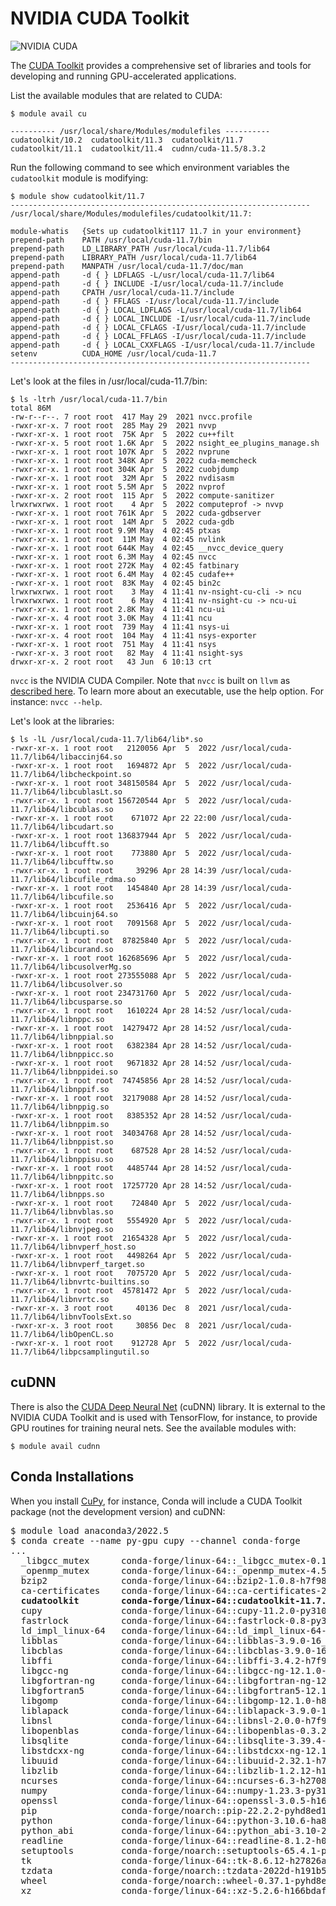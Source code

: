 # NVIDIA CUDA Toolkit

![NVIDIA CUDA](https://upload.wikimedia.org/wikipedia/en/b/b9/Nvidia_CUDA_Logo.jpg)

The [CUDA Toolkit](https://developer.nvidia.com/cuda-toolkit) provides a comprehensive set of libraries and tools for developing and running GPU-accelerated applications.

List the available modules that are related to CUDA:

```
$ module avail cu

---------- /usr/local/share/Modules/modulefiles ----------
cudatoolkit/10.2  cudatoolkit/11.3  cudatoolkit/11.7       
cudatoolkit/11.1  cudatoolkit/11.4  cudnn/cuda-11.5/8.3.2
```

Run the following command to see which environment variables the `cudatoolkit` module is modifying:

```
$ module show cudatoolkit/11.7
-------------------------------------------------------------------
/usr/local/share/Modules/modulefiles/cudatoolkit/11.7:

module-whatis   {Sets up cudatoolkit117 11.7 in your environment}
prepend-path    PATH /usr/local/cuda-11.7/bin
prepend-path    LD_LIBRARY_PATH /usr/local/cuda-11.7/lib64
prepend-path    LIBRARY_PATH /usr/local/cuda-11.7/lib64
prepend-path    MANPATH /usr/local/cuda-11.7/doc/man
append-path     -d { } LDFLAGS -L/usr/local/cuda-11.7/lib64
append-path     -d { } INCLUDE -I/usr/local/cuda-11.7/include
append-path     CPATH /usr/local/cuda-11.7/include
append-path     -d { } FFLAGS -I/usr/local/cuda-11.7/include
append-path     -d { } LOCAL_LDFLAGS -L/usr/local/cuda-11.7/lib64
append-path     -d { } LOCAL_INCLUDE -I/usr/local/cuda-11.7/include
append-path     -d { } LOCAL_CFLAGS -I/usr/local/cuda-11.7/include
append-path     -d { } LOCAL_FFLAGS -I/usr/local/cuda-11.7/include
append-path     -d { } LOCAL_CXXFLAGS -I/usr/local/cuda-11.7/include
setenv          CUDA_HOME /usr/local/cuda-11.7
-------------------------------------------------------------------
```

Let's look at the files in /usr/local/cuda-11.7/bin:

```
$ ls -ltrh /usr/local/cuda-11.7/bin
total 86M
-rw-r--r--. 7 root root  417 May 29  2021 nvcc.profile
-rwxr-xr-x. 7 root root  285 May 29  2021 nvvp
-rwxr-xr-x. 1 root root  75K Apr  5  2022 cu++filt
-rwxr-xr-x. 5 root root 1.6K Apr  5  2022 nsight_ee_plugins_manage.sh
-rwxr-xr-x. 1 root root 107K Apr  5  2022 nvprune
-rwxr-xr-x. 1 root root 348K Apr  5  2022 cuda-memcheck
-rwxr-xr-x. 1 root root 304K Apr  5  2022 cuobjdump
-rwxr-xr-x. 1 root root  32M Apr  5  2022 nvdisasm
-rwxr-xr-x. 1 root root 5.5M Apr  5  2022 nvprof
-rwxr-xr-x. 2 root root  115 Apr  5  2022 compute-sanitizer
lrwxrwxrwx. 1 root root    4 Apr  5  2022 computeprof -> nvvp
-rwxr-xr-x. 1 root root 761K Apr  5  2022 cuda-gdbserver
-rwxr-xr-x. 1 root root  14M Apr  5  2022 cuda-gdb
-rwxr-xr-x. 1 root root 9.9M May  4 02:45 ptxas
-rwxr-xr-x. 1 root root  11M May  4 02:45 nvlink
-rwxr-xr-x. 1 root root 644K May  4 02:45 __nvcc_device_query
-rwxr-xr-x. 1 root root 6.3M May  4 02:45 nvcc
-rwxr-xr-x. 1 root root 272K May  4 02:45 fatbinary
-rwxr-xr-x. 1 root root 6.4M May  4 02:45 cudafe++
-rwxr-xr-x. 1 root root  83K May  4 02:45 bin2c
lrwxrwxrwx. 1 root root    3 May  4 11:41 nv-nsight-cu-cli -> ncu
lrwxrwxrwx. 1 root root    6 May  4 11:41 nv-nsight-cu -> ncu-ui
-rwxr-xr-x. 1 root root 2.8K May  4 11:41 ncu-ui
-rwxr-xr-x. 4 root root 3.0K May  4 11:41 ncu
-rwxr-xr-x. 1 root root  739 May  4 11:41 nsys-ui
-rwxr-xr-x. 4 root root  104 May  4 11:41 nsys-exporter
-rwxr-xr-x. 1 root root  751 May  4 11:41 nsys
-rwxr-xr-x. 3 root root   82 May  4 11:41 nsight-sys
drwxr-xr-x. 2 root root   43 Jun  6 10:13 crt
```

`nvcc` is the NVIDIA CUDA Compiler. Note that `nvcc` is built on `llvm` as [described here](https://developer.nvidia.com/cuda-llvm-compiler). To learn more about an executable, use the help option. For instance: `nvcc --help`.


Let's look at the libraries:

```
$ ls -lL /usr/local/cuda-11.7/lib64/lib*.so
-rwxr-xr-x. 1 root root   2120056 Apr  5  2022 /usr/local/cuda-11.7/lib64/libaccinj64.so
-rwxr-xr-x. 1 root root   1694872 Apr  5  2022 /usr/local/cuda-11.7/lib64/libcheckpoint.so
-rwxr-xr-x. 1 root root 348150584 Apr  5  2022 /usr/local/cuda-11.7/lib64/libcublasLt.so
-rwxr-xr-x. 1 root root 156720544 Apr  5  2022 /usr/local/cuda-11.7/lib64/libcublas.so
-rwxr-xr-x. 1 root root    671072 Apr 22 22:00 /usr/local/cuda-11.7/lib64/libcudart.so
-rwxr-xr-x. 1 root root 136837944 Apr  5  2022 /usr/local/cuda-11.7/lib64/libcufft.so
-rwxr-xr-x. 1 root root    773880 Apr  5  2022 /usr/local/cuda-11.7/lib64/libcufftw.so
-rwxr-xr-x. 1 root root     39296 Apr 28 14:39 /usr/local/cuda-11.7/lib64/libcufile_rdma.so
-rwxr-xr-x. 1 root root   1454840 Apr 28 14:39 /usr/local/cuda-11.7/lib64/libcufile.so
-rwxr-xr-x. 1 root root   2536416 Apr  5  2022 /usr/local/cuda-11.7/lib64/libcuinj64.so
-rwxr-xr-x. 1 root root   7091568 Apr  5  2022 /usr/local/cuda-11.7/lib64/libcupti.so
-rwxr-xr-x. 1 root root  87825840 Apr  5  2022 /usr/local/cuda-11.7/lib64/libcurand.so
-rwxr-xr-x. 1 root root 162685696 Apr  5  2022 /usr/local/cuda-11.7/lib64/libcusolverMg.so
-rwxr-xr-x. 1 root root 273555088 Apr  5  2022 /usr/local/cuda-11.7/lib64/libcusolver.so
-rwxr-xr-x. 1 root root 234731760 Apr  5  2022 /usr/local/cuda-11.7/lib64/libcusparse.so
-rwxr-xr-x. 1 root root   1610224 Apr 28 14:52 /usr/local/cuda-11.7/lib64/libnppc.so
-rwxr-xr-x. 1 root root  14279472 Apr 28 14:52 /usr/local/cuda-11.7/lib64/libnppial.so
-rwxr-xr-x. 1 root root   6382384 Apr 28 14:52 /usr/local/cuda-11.7/lib64/libnppicc.so
-rwxr-xr-x. 1 root root   9671832 Apr 28 14:52 /usr/local/cuda-11.7/lib64/libnppidei.so
-rwxr-xr-x. 1 root root  74745856 Apr 28 14:52 /usr/local/cuda-11.7/lib64/libnppif.so
-rwxr-xr-x. 1 root root  32179088 Apr 28 14:52 /usr/local/cuda-11.7/lib64/libnppig.so
-rwxr-xr-x. 1 root root   8385352 Apr 28 14:52 /usr/local/cuda-11.7/lib64/libnppim.so
-rwxr-xr-x. 1 root root  34034768 Apr 28 14:52 /usr/local/cuda-11.7/lib64/libnppist.so
-rwxr-xr-x. 1 root root    687528 Apr 28 14:52 /usr/local/cuda-11.7/lib64/libnppisu.so
-rwxr-xr-x. 1 root root   4485744 Apr 28 14:52 /usr/local/cuda-11.7/lib64/libnppitc.so
-rwxr-xr-x. 1 root root  17257720 Apr 28 14:52 /usr/local/cuda-11.7/lib64/libnpps.so
-rwxr-xr-x. 1 root root    724840 Apr  5  2022 /usr/local/cuda-11.7/lib64/libnvblas.so
-rwxr-xr-x. 1 root root   5554920 Apr  5  2022 /usr/local/cuda-11.7/lib64/libnvjpeg.so
-rwxr-xr-x. 1 root root  21654328 Apr  5  2022 /usr/local/cuda-11.7/lib64/libnvperf_host.so
-rwxr-xr-x. 1 root root   4498264 Apr  5  2022 /usr/local/cuda-11.7/lib64/libnvperf_target.so
-rwxr-xr-x. 1 root root   7075720 Apr  5  2022 /usr/local/cuda-11.7/lib64/libnvrtc-builtins.so
-rwxr-xr-x. 1 root root  45781472 Apr  5  2022 /usr/local/cuda-11.7/lib64/libnvrtc.so
-rwxr-xr-x. 3 root root     40136 Dec  8  2021 /usr/local/cuda-11.7/lib64/libnvToolsExt.so
-rwxr-xr-x. 3 root root     30856 Dec  8  2021 /usr/local/cuda-11.7/lib64/libOpenCL.so
-rwxr-xr-x. 1 root root    912728 Apr  5  2022 /usr/local/cuda-11.7/lib64/libpcsamplingutil.so
```

## cuDNN

There is also the [CUDA Deep Neural Net](https://developer.nvidia.com/cudnn) (cuDNN) library. It is external to the NVIDIA CUDA Toolkit and is used with TensorFlow, for instance, to provide GPU routines for training neural nets. See the available modules with:

```
$ module avail cudnn
```

## Conda Installations

When you install [CuPy](https://cupy.dev), for instance, Conda will include a CUDA Toolkit package (not the development version) and cuDNN:

<pre>
$ module load anaconda3/2022.5
$ conda create --name py-gpu cupy --channel conda-forge
...
  _libgcc_mutex      conda-forge/linux-64::_libgcc_mutex-0.1-conda_forge
  _openmp_mutex      conda-forge/linux-64::_openmp_mutex-4.5-2_gnu
  bzip2              conda-forge/linux-64::bzip2-1.0.8-h7f98852_4
  ca-certificates    conda-forge/linux-64::ca-certificates-2022.9.24-ha878542_0
  <b>cudatoolkit        conda-forge/linux-64::cudatoolkit-11.7.0-hd8887f6_10</b>
  cupy               conda-forge/linux-64::cupy-11.2.0-py310h9216885_0
  fastrlock          conda-forge/linux-64::fastrlock-0.8-py310hd8f1fbe_2
  ld_impl_linux-64   conda-forge/linux-64::ld_impl_linux-64-2.36.1-hea4e1c9_2
  libblas            conda-forge/linux-64::libblas-3.9.0-16_linux64_openblas
  libcblas           conda-forge/linux-64::libcblas-3.9.0-16_linux64_openblas
  libffi             conda-forge/linux-64::libffi-3.4.2-h7f98852_5
  libgcc-ng          conda-forge/linux-64::libgcc-ng-12.1.0-h8d9b700_16
  libgfortran-ng     conda-forge/linux-64::libgfortran-ng-12.1.0-h69a702a_16
  libgfortran5       conda-forge/linux-64::libgfortran5-12.1.0-hdcd56e2_16
  libgomp            conda-forge/linux-64::libgomp-12.1.0-h8d9b700_16
  liblapack          conda-forge/linux-64::liblapack-3.9.0-16_linux64_openblas
  libnsl             conda-forge/linux-64::libnsl-2.0.0-h7f98852_0
  libopenblas        conda-forge/linux-64::libopenblas-0.3.21-pthreads_h78a6416_3
  libsqlite          conda-forge/linux-64::libsqlite-3.39.4-h753d276_0
  libstdcxx-ng       conda-forge/linux-64::libstdcxx-ng-12.1.0-ha89aaad_16
  libuuid            conda-forge/linux-64::libuuid-2.32.1-h7f98852_1000
  libzlib            conda-forge/linux-64::libzlib-1.2.12-h166bdaf_4
  ncurses            conda-forge/linux-64::ncurses-6.3-h27087fc_1
  numpy              conda-forge/linux-64::numpy-1.23.3-py310h53a5b5f_0
  openssl            conda-forge/linux-64::openssl-3.0.5-h166bdaf_2
  pip                conda-forge/noarch::pip-22.2.2-pyhd8ed1ab_0
  python             conda-forge/linux-64::python-3.10.6-ha86cf86_0_cpython
  python_abi         conda-forge/linux-64::python_abi-3.10-2_cp310
  readline           conda-forge/linux-64::readline-8.1.2-h0f457ee_0
  setuptools         conda-forge/noarch::setuptools-65.4.1-pyhd8ed1ab_0
  tk                 conda-forge/linux-64::tk-8.6.12-h27826a3_0
  tzdata             conda-forge/noarch::tzdata-2022d-h191b570_0
  wheel              conda-forge/noarch::wheel-0.37.1-pyhd8ed1ab_0
  xz                 conda-forge/linux-64::xz-5.2.6-h166bdaf_0
</pre>
